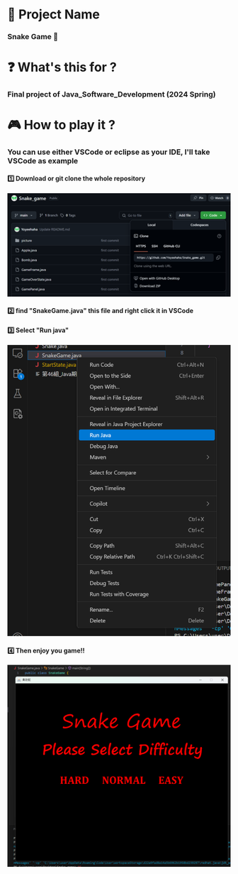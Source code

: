 # 🌟 Project Name

### Snake Game :snake:

# ❓ What's this for ?

### Final project of Java_Software_Development (2024 Spring)

# 🎮 How to play it ?

### You can use either VSCode or eclipse as your IDE, I'll take VSCode as example

#### 1️⃣ Download or git clone the whole repository
![image](picture/png3.png)

#### 2️⃣ find "SnakeGame.java" this file and right click it in VSCode
#### 3️⃣ Select "Run java"
![image](picture/png1.png)

#### 4️⃣ Then enjoy you game!!
![image](picture/png2.png)  
